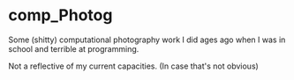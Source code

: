# comp_Photog
Some (shitty) computational photography work I did ages ago when I was in school and terrible at programming.

Not a reflective of my current capacities. (In case that's not obvious) 
